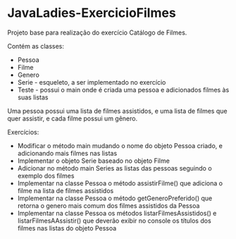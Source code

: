 # JavaLadies-ExercicioFilmes

Projeto base para realização do exercício Catálogo de Filmes.

Contém as classes:
- Pessoa
- Filme
- Genero
- Serie - esqueleto, a ser implementado no exercício
- Teste - possui o main onde é criada uma pessoa e adicionados filmes às suas listas

Uma pessoa possui uma lista de filmes assistidos, e uma lista de filmes que quer assistir, e cada filme possui um gênero.

Exercícios:
- Modificar o método main mudando o nome do objeto Pessoa criado, e adicionando mais filmes nas listas
- Implementar o objeto Serie baseado no objeto Filme
- Adicionar no método main Series as listas das pessoas seguindo o exemplo dos filmes
- Implementar na classe Pessoa o método assistirFilme() que adiciona o filme na lista de filmes assistidos
- Implementar na classe Pessoa o método getGeneroPreferido() que retorna o genero mais comum dos filmes assistidos da Pessoa
- Implementar na classe Pessoa os métodos listarFilmesAssistidos() e listarFilmesAAssistir() que deverão exibir no console os títulos dos filmes nas listas do objeto Pessoa